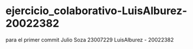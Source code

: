 # ejercicio_colaborativo-LuisAlburez-20022382
para el primer commit
Julio Soza 23007229
LuisAlburez - 20022382
